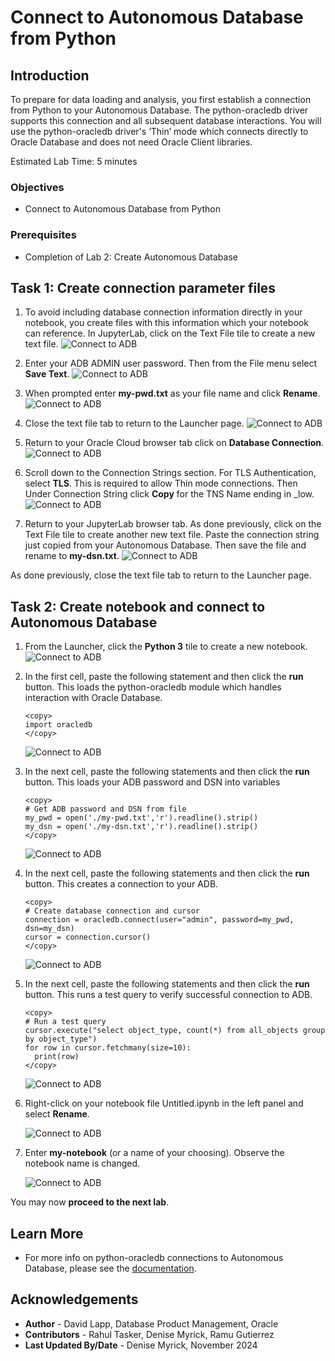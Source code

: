# Connect to  Autonomous Database from Python

## Introduction

To prepare for data loading and analysis, you first establish a connection from Python to your Autonomous Database. The python-oracledb driver supports this connection and all subsequent database interactions.  You will use the python-oracledb driver's ‘Thin’ mode which connects directly to Oracle Database and does not need Oracle Client libraries.

Estimated Lab Time: 5 minutes

### Objectives

* Connect to Autonomous Database from Python

### Prerequisites

* Completion of Lab 2: Create Autonomous Database

## Task 1: Create connection parameter files

1. To avoid including database connection information directly in your notebook, you create files with this information which your notebook can reference. In JupyterLab, click on the Text File tile to create a new text file.
  ![Connect to ADB](images/connect-to-adb-01.png)

2. Enter your ADB ADMIN user password. Then from the File menu select **Save Text**.
  ![Connect to ADB](images/connect-to-adb-02.png)

3. When prompted enter **my-pwd.txt** as your file name and click **Rename**.
  ![Connect to ADB](images/connect-to-adb-03.png)

4. Close the text file tab to return to the Launcher page.
   ![Connect to ADB](images/connect-to-adb-04.png)

5. Return to your Oracle Cloud browser tab click on **Database Connection**.
  ![Connect to ADB](images/connect-to-adb-06-v3a.png)

6. Scroll down to the Connection Strings section. For TLS Authentication, select **TLS**. This is required to allow Thin mode connections. Then Under Connection String click **Copy** for the TNS Name ending in \_low.
  ![Connect to ADB](images/connect-to-adb-07.png)

7. Return to your JupyterLab browser tab. As done previously, click on the Text File tile to create another new text file. Paste the connection string just copied from your Autonomous Database. Then save the file and rename to **my-dsn.txt**.
  ![Connect to ADB](images/connect-to-adb-08.png)

  As done previously, close the text file tab to return to the Launcher page.

## Task 2: Create notebook and connect to Autonomous Database

1. From the Launcher, click the **Python 3** tile to create a new notebook.
  ![Connect to ADB](images/connect-to-adb-09.png)

2. In the first cell, paste the following statement and then click the **run** button. This loads the python-oracledb module which handles interaction with Oracle Database.

     ```
     <copy>
     import oracledb
     </copy>
     ```
     ![Connect to ADB](images/connect-to-adb-10.png)

3. In the next cell, paste the following statements and then click the **run** button. This loads your ADB password and DSN into variables

     ```
     <copy>
     # Get ADB password and DSN from file
     my_pwd = open('./my-pwd.txt','r').readline().strip()
     my_dsn = open('./my-dsn.txt','r').readline().strip()
     </copy>
     ```
     ![Connect to ADB](images/connect-to-adb-11.png)

4. In the next cell, paste the following statements and then click the **run** button. This creates a connection to your ADB.

     ```
     <copy>
     # Create database connection and cursor
     connection = oracledb.connect(user="admin", password=my_pwd, dsn=my_dsn)
     cursor = connection.cursor()
     </copy>
     ```
     ![Connect to ADB](images/connect-to-adb-12.png)

5. In the next cell, paste the following statements and then click the **run** button. This runs a test query to verify successful connection to ADB.

     ```
     <copy>
     # Run a test query
     cursor.execute("select object_type, count(*) from all_objects group by object_type")
     for row in cursor.fetchmany(size=10):
       print(row)
     </copy>
     ```
     ![Connect to ADB](images/connect-to-adb-13.png)

6. Right-click on your notebook file Untitled.ipynb in the left panel and select **Rename**.

     ![Connect to ADB](images/connect-to-adb-14.png)

7. Enter **my-notebook** (or a name of your choosing). Observe the notebook name is changed.

     ![Connect to ADB](images/connect-to-adb-15.png)

You may now **proceed to the next lab**.

## Learn More

* For more info on python-oracledb connections to Autonomous Database, please see the [documentation](https://python-oracledb.readthedocs.io/en/latest/user_guide/connection_handling.html#connecting-to-oracle-cloud-autonomous-databases).

## Acknowledgements

- **Author** - David Lapp, Database Product Management, Oracle
- **Contributors** - Rahul Tasker, Denise Myrick, Ramu Gutierrez
- **Last Updated By/Date** - Denise Myrick, November 2024
